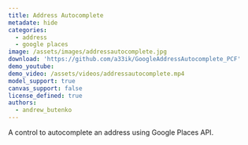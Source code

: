```yaml
---
title: Address Autocomplete
metadate: hide
categories:
  - address
  - google places
image: /assets/images/addressautocomplete.jpg
download: 'https://github.com/a33ik/GoogleAddressAutocomplete_PCF'
demo_youtube:
demo_video: /assets/videos/addressautocomplete.mp4
model_support: true
canvas_support: false
license_defined: true
authors:
  - andrew_butenko
---
```


A control to autocomplete an address using Google Places API. 
